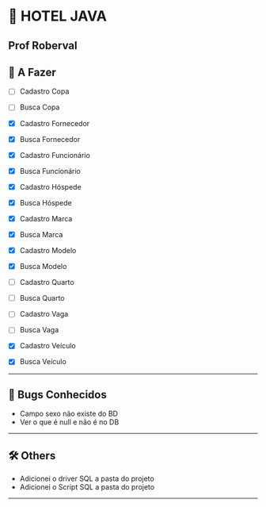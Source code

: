 # 🏨 HOTEL JAVA
Prof Roberval
---

## 🚧 A Fazer
- [ ] Cadastro Copa
- [ ] Busca Copa

- [x] Cadastro Fornecedor
- [x] Busca Fornecedor

- [x] Cadastro Funcionário
- [x] Busca Funcionário

- [x] Cadastro Hóspede
- [x] Busca Hóspede

- [x] Cadastro Marca
- [x] Busca Marca

- [x] Cadastro Modelo
- [x] Busca Modelo

- [ ] Cadastro Quarto
- [ ] Busca Quarto

- [ ] Cadastro Vaga
- [ ] Busca Vaga

- [x] Cadastro Veículo
- [x] Busca Veículo
---

## 🐛 Bugs Conhecidos
- Campo sexo não existe do BD
- Ver o que é null e não é no DB

---

## 🛠️ Others
- Adicionei o driver SQL a pasta do projeto
- Adicionei o Script SQL a pasta do projeto


---
